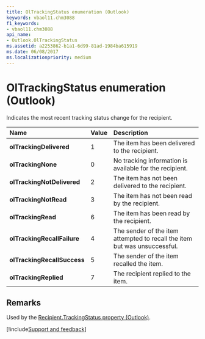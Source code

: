 ```yaml
---
title: OlTrackingStatus enumeration (Outlook)
keywords: vbaol11.chm3088
f1_keywords:
- vbaol11.chm3088
api_name:
- Outlook.OlTrackingStatus
ms.assetid: a2253862-b1a1-6d99-81ad-1984ba615919
ms.date: 06/08/2017
ms.localizationpriority: medium
---
```



# OlTrackingStatus enumeration (Outlook)

Indicates the most recent tracking status change for the recipient.



|Name|Value|Description|
|:-----|:-----|:-----|
| **olTrackingDelivered**|1|The item has been delivered to the recipient.|
| **olTrackingNone**|0|No tracking information is available for the recipient.|
| **olTrackingNotDelivered**|2|The item has not been delivered to the recipient.|
| **olTrackingNotRead**|3|The item has not been read by the recipient.|
| **olTrackingRead**|6|The item has been read by the recipient.|
| **olTrackingRecallFailure**|4|The sender of the item attempted to recall the item but was unsuccessful.|
| **olTrackingRecallSuccess**|5|The sender of the item recalled the item.|
| **olTrackingReplied**|7|The recipient replied to the item.|

## Remarks

Used by the [Recipient.TrackingStatus property (Outlook)](Outlook.Recipient.TrackingStatus.md).

[!include[Support and feedback](~/includes/feedback-boilerplate.md)]